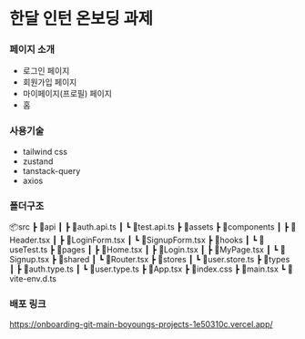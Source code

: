 # 한달 인턴 온보딩 과제

### 페이지 소개

- 로그인 페이지
- 회원가입 페이지
- 마이페이지(프로필) 페이지
- 홈

### 사용기술

- tailwind css
- zustand
- tanstack-query
- axios

### 폴더구조

📦src
┣ 📂api
┃ ┣ 📜auth.api.ts
┃ ┗ 📜test.api.ts
┣ 📂assets
┣ 📂components
┃ ┣ 📜Header.tsx
┃ ┣ 📜LoginForm.tsx
┃ ┗ 📜SignupForm.tsx
┣ 📂hooks
┃ ┗ 📜useTest.ts
┣ 📂pages
┃ ┣ 📜Home.tsx
┃ ┣ 📜Login.tsx
┃ ┣ 📜MyPage.tsx
┃ ┗ 📜Signup.tsx
┣ 📂shared
┃ ┗ 📜Router.tsx
┣ 📂stores
┃ ┗ 📜user.store.ts
┣ 📂types
┃ ┣ 📜auth.type.ts
┃ ┗ 📜user.type.ts
┣ 📜App.tsx
┣ 📜index.css
┣ 📜main.tsx
┗ 📜vite-env.d.ts

### 배포 링크

https://onboarding-git-main-boyoungs-projects-1e50310c.vercel.app/
